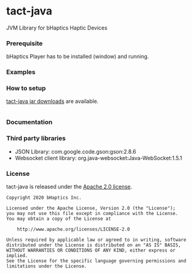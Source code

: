 # tact-java
JVM Library for bHaptics Haptic Devices

### Prerequisite
bHaptics Player has to be installed (window) and running.

### Examples


### How to setup

[tact-java jar downloads]() are available.

```
```

### Documentation

### Third party libraries
  * JSON Library: com.google.code.gson:gson:2.8.6
  * Websocket client library: org.java-websocket:Java-WebSocket:1.5.1


### License
tact-java is released under the [Apache 2.0 license](LICENSE).

```
Copyright 2020 bHaptics Inc.

Licensed under the Apache License, Version 2.0 (the "License");
you may not use this file except in compliance with the License.
You may obtain a copy of the License at

    http://www.apache.org/licenses/LICENSE-2.0

Unless required by applicable law or agreed to in writing, software
distributed under the License is distributed on an "AS IS" BASIS,
WITHOUT WARRANTIES OR CONDITIONS OF ANY KIND, either express or implied.
See the License for the specific language governing permissions and
limitations under the License.
```
